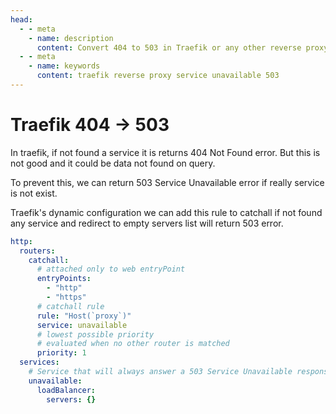 ```yaml
---
head:
  - - meta
    - name: description
      content: Convert 404 to 503 in Traefik or any other reverse proxy to prevent data not found on query.
  - - meta
    - name: keywords
      content: traefik reverse proxy service unavailable 503
---
```


# Traefik 404 -> 503

In traefik, if not found a service it is returns 404 Not Found error.
But this is not good and it could be data not found on query.

To prevent this, we can return 503 Service Unavailable error if really service is not exist.

Traefik's dynamic configuration we can add this rule to catchall
if not found any service and redirect to empty servers list will return 503 error.

```yaml
http:
  routers:
    catchall:
      # attached only to web entryPoint
      entryPoints:
        - "http"
        - "https"
      # catchall rule
      rule: "Host(`proxy`)"
      service: unavailable
      # lowest possible priority
      # evaluated when no other router is matched
      priority: 1
  services:
    # Service that will always answer a 503 Service Unavailable response
    unavailable:
      loadBalancer:
        servers: {}
```
